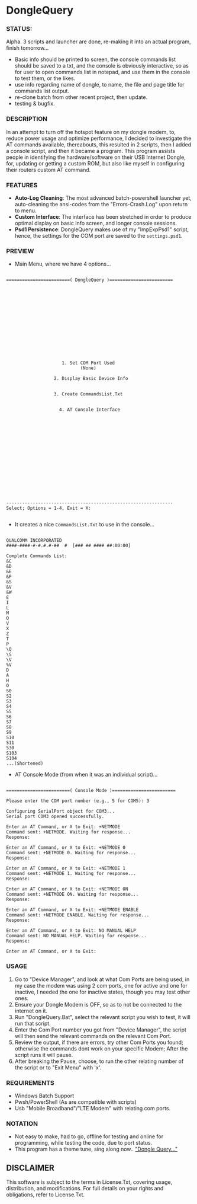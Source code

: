 # DongleQuery

### STATUS: 
Alpha. 3 scripts and launcher are done, re-making it into an actual program, finish tomorrow...
- Basic info should be printed to screen, the console commands list should be saved to a txt, and the console is obviously interactive, so as for user to open commands list in notepad, and use them in the console to test them, or the likes.
- use info regarding name of dongle, to name, the file and page title for commands list output.
- re-clone batch from other recent project, then update.
- testing & bugfix.


### DESCRIPTION
In an attempt to turn off the hotspot feature on my dongle modem, to, reduce power usage and optimize performance, I decided to investigate the AT commands available, thereabouts, this resulted in 2 scripts, then I added a console script, and then it became a program. This program assists people in identifying the hardware/software on their USB Internet Dongle, for, updating or getting a custom ROM, but also like myself in configuring their routers custom AT command. 

### FEATURES
- **Auto-Log Cleaning**: The most advanced batch-powershell launcher yet, auto-cleaning the ansi-codes from the "Errors-Crash.Log" upon return to menu.
- **Custom Interface**: The interface has been stretched in order to produce optimal display on basic Info screen, and longer console sessions.
- **Psd1 Persistence**: DongleQuery makes use of my "ImpExpPsd1" script, hence, the settings for the COM port are saved to the `settings.psd1`. 

### PREVIEW
- Main Menu, where we have 4 options...
```

========================( DongleQuery )========================















                     1. Set COM Port Used
                            (None)

                  2. Display Basic Device Info


                  3. Create CommandsList.Txt


                    4. AT Console Interface

















---------------------------------------------------------------
Select; Options = 1-4, Exit = X:


```
- It creates a nice `CommandsList.Txt` to use in the console...
```

QUALCOMM INCORPORATED
####-####-#-#.#.#-##  #  [### ## #### ##:00:00]

Complete Commands List:
&C
&D
&E
&F
&S
&V
&W
E
I
L
M
Q
V
X
Z
T
P
\Q
\S
\V
%V
D
A
H
O
S0
S2
S3
S4
S5
S6
S7
S8
S9
S10
S11
S30
S103
S104
...(Shortened)
```
- AT Console Mode  (from when it was an individual script)...
```

========================( Console Mode )========================

Please enter the COM port number (e.g., 5 for COM5): 3

Configuring SerialPort object for COM3...
Serial port COM3 opened successfully.

Enter an AT Command, or X to Exit: +NETMODE
Command sent: +NETMODE. Waiting for response...
Response:

Enter an AT Command, or X to Exit: +NETMODE 0
Command sent: +NETMODE 0. Waiting for response...
Response:

Enter an AT Command, or X to Exit: +NETMODE 1
Command sent: +NETMODE 1. Waiting for response...
Response:

Enter an AT Command, or X to Exit: +NETMODE ON
Command sent: +NETMODE ON. Waiting for response...
Response:

Enter an AT Command, or X to Exit: +NETMODE ENABLE
Command sent: +NETMODE ENABLE. Waiting for response...
Response:

Enter an AT Command, or X to Exit: NO MANUAL HELP
Command sent: NO MANUAL HELP. Waiting for response...
Response:

Enter an AT Command, or X to Exit:
```

### USAGE
1. Go to "Device Manager", and look at what Com Ports are being used, in my case the modem was using 2 com ports, one for active and one for inactive, I needed the one for inactive states, though you may test other ones.
2. Ensure your Dongle Modem is OFF, so as to not be connected to the internet on it.
3. Run "DongleQuery.Bat", select the relevant script you wish to test, it will run that script.
4. Enter the Com Port number you got from "Device Manager", the script will then send the relevant commands on the relevant Com Port.
5. Review the output, if there are errors, try other Com Ports you found; otherwise the commands dont work on your specific Modem; After the script runs it will pause.
6. After breaking the Pause, choose, to run the other relating number of the script or to "Exit Menu" with 'x'.

### REQUIREMENTS
- Windows Batch Support
- Pwsh/PowerShell (As are compatible with scripts)
- Usb "Mobile Broadband"/"LTE Modem" with relating com ports.

### NOTATION
- Not easy to make, had to go, offline for testing and online for programming, while testing the code, due to port status.
- This program has a theme tune, sing along now.. ["Dongle Query..."](https://www.youtube.com/watch?v=QGKiC2suCHQ)

## DISCLAIMER
This software is subject to the terms in License.Txt, covering usage, distribution, and modifications. For full details on your rights and obligations, refer to License.Txt.

